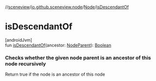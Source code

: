 //[sceneview](../../../index.md)/[io.github.sceneview.node](../index.md)/[Node](index.md)/[isDescendantOf](is-descendant-of.md)

# isDescendantOf

[androidJvm]\
fun [isDescendantOf](is-descendant-of.md)(ancestor: [NodeParent](../-node-parent/index.md)): [Boolean](https://kotlinlang.org/api/latest/jvm/stdlib/kotlin/-boolean/index.html)

###  Checks whether the given node parent is an ancestor of this node recursively

Return true if the node is an ancestor of this node
